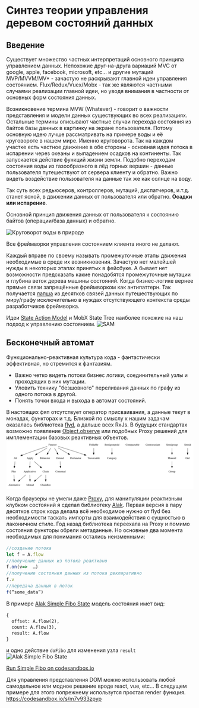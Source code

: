 # Синтез теории управления деревом состояний данных

## Введение

Существует множество частных интерпретаций основного принципа управлением данных. Непохожие друг-на-друга вариаций MVC от google, apple, facebook, microsoft, etc… и другие мутаций MVP/MVVM/MV* - зачастую не раскрывают главной идеи управления состоянием. Flux/Redux/Vuex/Mobx - так же являются частными случаями реализации главной идеи, но уводя внимания в частности от основных форм состояния данных. 

Возникновение термина MVW (Whatever) - говорит о важности представления и модели данных существующих во всех реализациях. Остальные термины описывают частные случаи перехода состояния из байтов базы данных в картинку на экране пользователя. Потому основную идею лучше рассматривать на примере воды и её круговороте в нашем мире. Именно круговорота. Так на каждом участке есть частное движение в обе стороны - основная идея потока в испарении через океаны и выпадением осадков на континенты. Так запускается действие функций жизни земли. Подобно переходам состояния воды из газообразного в лёд горных вершин - данные пользователя путешествуют от сервера клиенту и обратно. Важно видеть воздействие пользователя на данные так же как солнце на воду. 

Так суть всех редьюсеров, контроллеров, мутаций, диспатчеров, и.т.д. станет ясной, в движении данных от пользователя или обратно. 
**Осадки или испарение**. 

Основной принцип движения данных от пользователя к состоянию байтов (операции/база данных) и обратно.

![Круговорот воды в природе](https://upload.wikimedia.org/wikipedia/commons/1/19/Watercyclesummary.jpg)

Все фреймворки управления состоянием клиента иного не делают. 

Каждый вправе по своему называть промежуточные этапы движения необходимые в среде их возникновения. Зачастую нет малейшей нужды в некоторых этапах принятых в фейсбуке. А бывает нет возможности предсказать какие понадобятся промежуточные мутации и глубина веток дерева машины состояний. Когда бизнес-логике вернее прямые связи запрещённые фреймворком как антипаттерн. Так получается [лапша](https://habr.com/ru/post/326046/) из десятков связей данных путешествующих по миру/графу исключительно в нуждах отсутствующего контекста среды разработчиков фреймворка. 

Идеи [State Action Model](https://habr.com/ru/post/277113/) и MobX State Tree наиболее похожие на наш подход к управлению состоянием.
![SAM](https://habrastorage.org/files/6bb/124/52d/6bb12452d4c74672a635675c42a1c276.jpg)


## Бесконечный автомат
Функционально-реактивная культура кода - фантастически эффективная, но стремится к фантазиям. 

- Важно четко видеть потоки бизнес логики, соединительный узлы и проходящих в них мутации. 
- Уловить технику "безшовного" переливания данных по графу из одного потока в другой. 
- Понять точки входа и выхода в автомат состояний. 

В настоящих фяп отсутствует оператор присваивания, а данные текут в монадах, функторах  и т.д. 
Близкой по смыслу к нашим задачам оказалась библиотека [flyd](https://github.com/paldepind/flyd), а дальше всех RxJs. В будущих стандартах возможно появление [Object.observe](https://developer.mozilla.org/ru/docs/Web/JavaScript/Reference/Global_Objects/Object/observe) или подобных Proxy решений для имплементации базовых реактивных объектов.
![fantasy-land](https://github.com/fantasyland/fantasy-land/raw/master/figures/dependencies.png)

Когда браузеры не умели даже [Proxy](https://developer.mozilla.org/ru/docs/Web/JavaScript/Reference/Global_Objects/Proxy), для манипуляции реактивным клубком состояний я сделал библиотеку [Alak](https://github.com/gleba/alak). Первая версия в пару десятков строк кода делала всё необходимое нужно от flyd без необходимости таскать импорты для взаимодействия с сущностью в лаконичном стиле. Год назад библиотека переехала на Proxy и помимо состояния функторы обрели метаданные. Но основные два момента необходимых для понимания остались неизменными: 
```javascript
//создание потока
let f = A.flow
//получение данных из потока реактивно
f.on(v=>  …)
//получение состояния данных из потока декларативно
f.v 
//передача данных в поток
f(“some_data”)
```

В примере [Alak Simple Fibo State](https://codesandbox.io/s/01zpyvk87p) модель состояния имет вид:
```
{
  offset: A.flow(2),
  count: A.flow(3),
  result: A.flow
}
```
и одно действие `doFibo` для изменения узла `result`
![Alak Simple Fibo State](http://o.unq.onl/hxvrt.png)

[Run Simple Fibo on codesandbox.io](https://codesandbox.io/s/01zpyvk87p)

Для управления представления DOM можно использовать любой самодельное или модное решение вроде react, vue, etc...
В следущем примере для этого попрежнему использутся простая render функция.
https://codesandbox.io/s/m7v933zpyp
